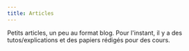 ```yaml
---
title: Articles
---
```

Petits articles, un peu au format blog. Pour l'instant, il y a des tutos/explications et des papiers rédigés pour des cours.